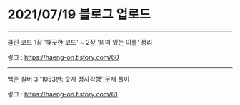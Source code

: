 # 2021/07/19 블로그 업로드
---
클린 코드 1장 '깨끗한 코드' ~ 2장 '의미 있는 이름' 정리

링크 : https://haeng-on.tistory.com/60

---
백준 실버 3 '1053번: 숫자 정사각형' 문제 풀이

링크 : https://haeng-on.tistory.com/61
